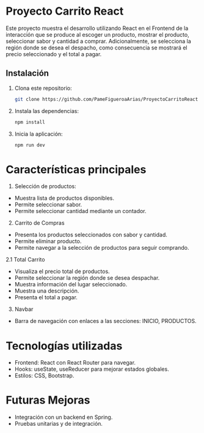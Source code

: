 # Proyecto Carrito React
Este proyecto muestra el desarrollo utilizando React en el Frontend de la interacción que se produce al escoger un producto, mostrar el producto, seleccionar sabor y cantidad a comprar. Adicionalmente, se selecciona la región donde se desea el despacho, como consecuencia se mostrará el precio seleccionado y el total a pagar. 

## Instalación
1. Clona este repositorio:
   ```bash
   git clone https://github.com/PameFigueroaArias/ProyectoCarritoReact.git
   ```
   
2. Instala las dependencias:
   ```bash
   npm install
   ```
3. Inicia la aplicación:
   ```bash
   npm run dev
   ```

# Características principales
1. Selección de productos:
- Muestra lista de productos disponibles.
- Permite seleccionar sabor.
- Permite seleccionar cantidad mediante un contador.

2. Carrito de Compras
- Presenta los productos seleccionados con sabor y cantidad.
- Permite eliminar producto.
- Permite navegar a la selección de productos para seguir comprando.

2.1 Total Carrito
- Visualiza el precio total de productos.
- Permite seleccionar la región donde se desea despachar.
- Muestra información del lugar seleccionado.
- Muestra una descripción.
- Presenta el total a pagar.

3. Navbar
- Barra de navegación con enlaces a las secciones: INICIO, PRODUCTOS.

  
# Tecnologías utilizadas
- Frontend: React con React Router para navegar.
- Hooks: useState, useReducer para mejorar estados globales.
- Estilos: CSS, Bootstrap.


# Futuras Mejoras
- Integración con un backend en Spring.
- Pruebas unitarias y de integración.

